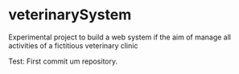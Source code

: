 # veterinarySystem
Experimental project to build a web system if the aim of manage all activities of a fictitious veterinary clinic


Test: First commit um repository.
